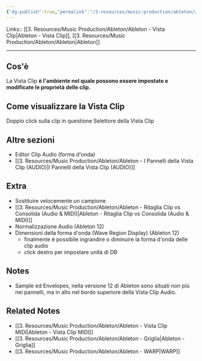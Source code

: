 ```yaml
---
{"dg-publish":true,"permalink":"/3-resources/music-production/ableton/ableton-vista-clip-audio/","tags":["type/note"]}
---
```


Links:: [[3. Resources/Music Production/Ableton/Ableton - Vista Clip\|Ableton - Vista Clip]], [[3. Resources/Music Production/Ableton/Ableton\|Ableton]]

---
## Cos'è

La Vista Clip **è l'ambiente nel quale possono essere impostate e modificate le proprietà delle clip.**

## Come visualizzare la Vista Clip

Doppio click sulla clip in questione
Selettore della Vista Clip

## Altre sezioni

- Editor Clip Audio (forma d'onda)
- [[3. Resources/Music Production/Ableton/Ableton - I Pannelli della Vista Clip (AUDIO)\|I Pannelli della Vista Clip (AUDIO)]]

## Extra

- Sostituire velocemente un campione
- [[3. Resources/Music Production/Ableton/Ableton - Ritaglia Clip vs Consolida (Audio & MIDI)\|Ableton - Ritaglia Clip vs Consolida (Audio & MIDI)]]
- Normalizzazione Audio (Ableton 12)
- Dimensioni della forma d'onda (Wave Region Display) (Ableton 12)
	- finalmente è possibile ingrandire o diminuire la forma d'onda delle clip audio
	- click destro per impostare unità di DB


## Notes

- Sample ed Envelopes, nella versione 12 di Ableton sono situati non più nei pannelli, ma in alto nel bordo superiore della Vista Clip Audio. 

## Related Notes

- [[3. Resources/Music Production/Ableton/Ableton - Vista Clip MIDI\|Ableton - Vista Clip MIDI]]
- [[3. Resources/Music Production/Ableton/Ableton - Griglia\|Ableton - Griglia]]
- [[3. Resources/Music Production/Ableton/Ableton - WARP\|WARP]]

